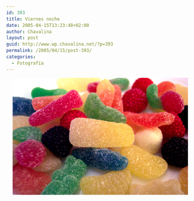 ```yaml
---
id: 393
title: Viernes noche
date: 2005-04-15T13:23:48+02:00
author: Chavalina
layout: post
guid: http://www.wp.chavalina.net/?p=393
permalink: /2005/04/15/post-393/
categories:
  - Fotografía
---
```

<p class="imgcentro" align="center">
  <a href="http://www.chavalina.net/imagenes/fotos/originales/gominolas.jpg" target="_blank"><img src="/imagenes/fotos/gominolas.jpg" alt="gominolas" /></a>
</p>